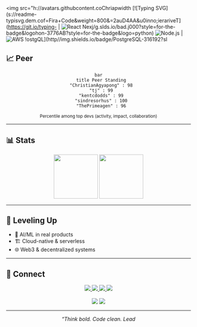 <div alcenter"

<img src="h://avatars.githubcontent.coChriapwidth
[![Typing SVG](s://readme-typisvg.dem.cof=Fira+Code&weight=800&=2auD4AA&u0inno;ierariveT](https://git.io/typing-
| ![React](https://img.shields.io/badge/Reactb?styor-the-badgeogo=reactr=6B) Nexj/g.slds.io/bad.j000?style=for-the-badge&logohon-3776AB?style=for-the-badge&logo=python) ![Node.js](https://img.shields.io/badge/Node.-339933?stye=fthb&lono) [](hiields.d0tyle=for-the-balo)
| ![AWS](https://img.shields.io/badge/AWS-232F3E?style=for-e-&logomazotpo/d/Docker-2ED=e-dgocker) !ostgQL](http//img.shields.io/badge/PostgreSQL-316192?sl
## 📈 Peer 

<div align="center">

```mermaid
bar
  title Peer Standing
  "ChristianAgyapong" : 98
  "tj" : 99
  "kentcdodds" : 99
  "sindresorhus" : 100
  "ThePrimeagen" : 96
```
<sub>Percentile among top devs (activity, impact, collaboration)</sub>

</div>

---

## 📊 Stats

<div align="center">
  <img height="120" src="https://github-readme-stats.vercel.app/api?username=ChristianAgyapong&show_icons=true&theme=radical&title_color=00D4AA&icon_color=FF6B6B&text_color=FFFFFF&bg_color=232946&border_color=00D4AA"/>
  <img height="120" src="https://github-readme-stats.vercel.app/api/top-langs/?username=ChristianAgyapong&layout=compact&theme=radical&title_color=00D4AA&text_color=FFFFFF&bg_color=232946&border_color=00D4AA"/>
</div>

---

## 🌱 Leveling Up

- 🤖 AI/ML in real products
- 🏗️ Cloud-native & serverless
- 🌐 Web3 & decentralized systems

---

## 🤝 Connect

<div align="center">

<a href="https://www.linkedin.com/in/christian-agyapong">
  <img src="https://img.shields.io/badge/LinkedIn-0077B5?style=for-the-badge&logo=linkedin&logoColor=white">
</a>
<a href="https://christianagyapong.dev">
  <img src="https://img.shields.io/badge/Portfolio-000000?style=for-the-badge&logo=react&logoColor=white">
</a>
<a href="https://twitter.com/ChristianAgyapong">
  <img src="https://img.shields.io/badge/Twitter-1DA1F2?style=for-the-badge&logo=twitter&logoColor=white">
</a>
<a href="mailto:christian.agyapong@example.com">
  <img src="https://img.shields.io/badge/Email-4ECDC4?style=for-the-badge&logo=gmail&logoColor=white">
</a>
<br><br>
<img src="https://komarev.com/ghpvc/?username=ChristianAgyapong&color=00D4AA&style=for-the-badge&label=Profile+Views">
<img src="https://img.shields.io/github/followers/ChristianAgyapong?label=Followers&style=for-the-badge&color=FF6B6B&labelColor=232946">
</div>

---

<div align="center">
<i>“Think bold. Code clean. Lead 
